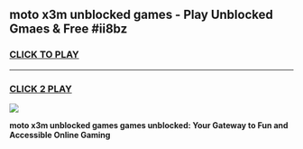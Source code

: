 
## moto x3m unblocked games - Play Unblocked Gmaes & Free #ii8bz
<h3>
<a href="https://news.freeplayer.one?title=moto_x3m_unblocked_games&ref=26F">CLICK TO PLAY</a></h3>
<hr>

<h3>
<a href="https://news.freeplayer.one?title=moto_x3m_unblocked_games&ref=26F">CLICK 2 PLAY</a>
  
</h3>

<a href="https://news.freeplayer.one?title=moto_x3m_unblocked_games&ref=26F/"><img src="https://clearcache.store/games.png"></a>


**moto x3m unblocked games games unblocked: Your Gateway to Fun and Accessible Online Gaming**
